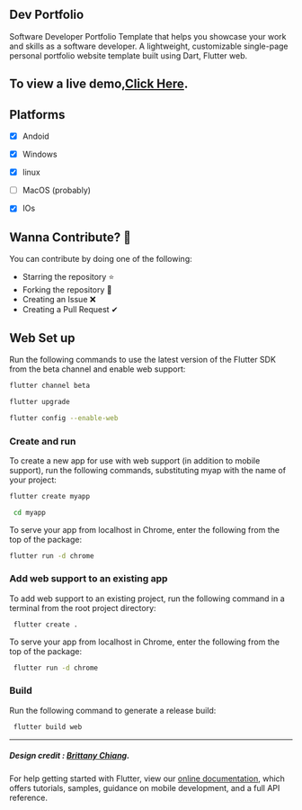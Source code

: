 
## Dev Portfolio


Software Developer Portfolio Template that helps you showcase your work and skills as a software developer. A lightweight, customizable single-page personal portfolio website template built using Dart, Flutter web.




## To view a live demo,[Click Here](https://sanji185.github.io).



##  Platforms

-  [X] Andoid
-  [X] Windows
-  [X] linux
-  [ ] MacOS (probably)
-  [X] IOs
   
   
##  Wanna Contribute? 🚀
  You can contribute by doing one of the following:
  - Starring the repository ⭐
  - Forking the repository 🍴
  - Creating an Issue ❌
  - Creating a Pull Request ✔


## Web Set up
  Run the following commands to use the latest version of the Flutter SDK from the beta channel and enable web support:

```bash
flutter channel beta
```
```bash
flutter upgrade
```
```bash
flutter config --enable-web
```
### Create and run
  To create a new app for use with web support (in addition to mobile support), run the following commands, substituting myap   with the name of your project:

```bash
flutter create myapp
```
```bash
 cd myapp
 ```
To serve your app from localhost in Chrome, enter the following from the top of the package:

```bash
flutter run -d chrome
```

### Add web support to an existing app
To add web support to an existing project, run the following command in a terminal from the root project directory:
```zsh
 flutter create .
 ```
To serve your app from localhost in Chrome, enter the following from the top of the package:

``` bash
 flutter run -d chrome
```
### Build
Run the following command to generate a release build:

```bash
 flutter build web
 ```
 
 
***




##### Design credit : [Brittany Chiang](https://www.linkedin.com/in/bchiang7/).


For help getting started with Flutter, view our
[online documentation](https://flutter.dev/docs), which offers tutorials,
samples, guidance on mobile development, and a full API reference.
